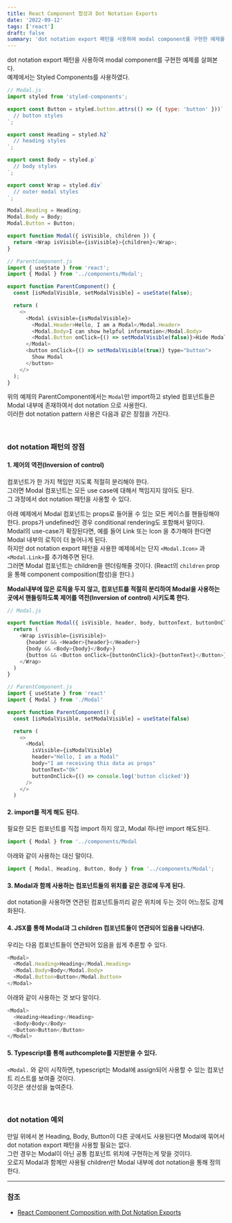 ```yaml
---
title: React Component 합성과 Dot Notation Exports
date: '2022-09-12'
tags: ['react']
draft: false
summary: 'dot notation export 패턴을 사용하여 modal component를 구현한 예제를 살펴본다.'
---
```


dot notation export 패턴을 사용하여 modal component를 구현한 예제를 살펴본다. <br />
예제에서는 Styled Components를 사용하였다.

```js
// Modal.js
import styled from 'styled-components';

export const Button = styled.button.attrs(() => ({ type: 'button' }))`
  // button styles
`;

export const Heading = styled.h2`
  // heading styles
`;

export const Body = styled.p`
  // body styles
`;

export const Wrap = styled.div`
  // outer modal styles
`;

Modal.Heading = Heading;
Modal.Body = Body;
Modal.Button = Button;

export function Modal({ isVisible, children }) {
  return <Wrap isVisible={isVisible}>{children}</Wrap>;
}
```

```js
// ParentComponent.js
import { useState } from 'react';
import { Modal } from '../components/Modal';

export function ParentComponent() {
  const [isModalVisible, setModalVisible] = useState(false);

  return (
    <>
      <Modal isVisible={isModalVisible}>
        <Modal.Header>Hello, I am a Modal</Modal.Header>
        <Modal.Body>I can show helpful information</Modal.Body>
        <Modal.Button onClick={() => setModalVisible(false)}>Hide Modal</Modal.Button>
      </Modal>
      <button onClick={() => setModalVisible(true)} type="button">
        Show Modal
      </button>
    </>
  );
}
```

위의 예제의 ParentComponent에서는 `Modal`만 import하고 styled 컴포넌트들은 Modal 내부에 존재하여서 dot notation 으로 사용한다. <br />
이러한 dot notation pattern 사용은 다음과 같은 장점을 가진다.

<br />

### dot notation 패턴의 장점

#### 1. 제어의 역전(Inversion of control)

컴포넌트가 한 가지 책임만 지도록 적절히 분리해야 한다. <br />
그러면 Modal 컴포넌트는 모든 use case에 대해서 책임지지 않아도 된다. <br />
그 과정에서 dot notation 패턴을 사용할 수 있다.

아래 예제에서 Modal 컴포넌트는 props로 들어올 수 있는 모든 케이스를 핸들링해야 한다. props가 undefined인 경우 conditional rendering도 포함해서 말이다. <br />
Modal의 use-case가 확장된다면, 예를 들어 Link 또는 Icon 을 추가해야 한다면 Modal 내부의 로직이 더 늘어나게 된다. <br />
하지만 dot notation export 패턴을 사용한 예제에서는 단지 `<Modal.Icon>` 과 `<Modal.Link>`를 추가해주면 된다. <br />
그러면 Modal 컴포넌트는 children을 렌더링해줄 것이다. (React의 `children` prop을 통해 component composition(합성)을 한다.)

**Modal내부에 많은 로직을 두지 않고, 컴포넌트를 적절히 분리하여 Modal을 사용하는 곳에서 핸들링하도록 제어를 역전(Inversion of control) 시키도록 한다.**

```js
// Modal.js

export function Modal({ isVisible, header, body, buttonText, buttonOnClick }) {
  return (
    <Wrap isVisible={isVisible}>
      {header && <Header>{header}</Header>}
      {body && <Body>{body}</Body>}
      {button && <Button onClick={buttonOnClick}>{buttonText}</Button>}
    </Wrap>
  )
}

// ParentComponent.js
import { useState } from 'react'
import { Modal } from './Modal'

export function ParentComponent() {
  const [isModalVisible, setModalVisible] = useState(false)

  return (
    <>
      <Modal
        isVisible={isModalVisible}
        header="Hello, I am a Modal"
        body="I am receiving this data as props"
        buttonText="Ok"
        buttonOnClick={() => console.log('button clicked')}
      />
    </>
  )
```

#### 2. import를 적게 해도 된다.

필요한 모든 컴포넌트를 직접 import 하지 않고, Modal 하나만 import 해도된다.

```js
import { Modal } from '../components/Modal
```

아래와 같이 사용하는 대신 말이다.

```js
import { Modal, Heading, Button, Body } from '../components/Modal';
```

#### 3. Modal과 함께 사용하는 컴포넌트들의 위치를 같은 경로에 두게 된다.

dot notation을 사용하면 연관된 컴포넌트들끼리 같은 위치에 두는 것이 어느정도 강제화된다.

#### 4. JSX를 통해 Modal과 그 children 컴포넌트들이 연관되어 있음을 나타낸다.

우리는 다음 컴포넌트들이 연관되어 있음을 쉽게 추론할 수 있다.

```js
<Modal>
  <Modal.Heading>Heading</Modal.Heading>
  <Modal.Body>Body</Modal.Body>
  <Modal.Button>Button</Modal.Button>
</Modal>
```

아래와 같이 사용하는 것 보다 말이다.

```js
<Modal>
  <Heading>Heading</Heading>
  <Body>Body</Body>
  <Button>Button</Button>
</Modal>
```

#### 5. Typescript를 통해 authcomplete를 지원받을 수 있다.

`<Modal.` 와 같이 시작하면, typescript는 Modal에 assign되어 사용할 수 있는 컴포넌트 리스트를 보여줄 것이다. <br />
이것은 생산성을 높여준다.

<br />

### dot notation 예외

만일 위에서 본 Heading, Body, Button이 다른 곳에서도 사용된다면 Modal에 묶어서 dot notation export 패턴을 사용할 필요는 없다. <br />
그런 경우는 Modal이 아닌 공통 컴포넌트 위치에 구현하는게 맞을 것이다. <br />
오로지 Modal과 함께만 사용될 children만 Modal 내부에 dot notation을 통해 정의한다.

---

### 참조

- [React Component Composition with Dot Notation Exports](https://andreidobrinski.com/blog/react-component-composition-with-dot-notation-exports/)
